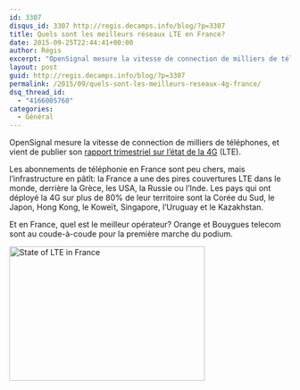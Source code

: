 ```yaml
---
id: 3307
disqus_id: 3307 http://regis.decamps.info/blog/?p=3307
title: Quels sont les meilleurs réseaux LTE en France?
date: 2015-09-25T22:44:41+00:00
author: Régis
excerpt: "OpenSignal mesure la vitesse de connection de milliers de téléphones. Quel est l'état de la téléphonie 4G en France par rapport aux autres pays du monde? Quels sont les meilleurs opérateurs français?"
layout: post
guid: http://regis.decamps.info/blog/?p=3307
permalink: /2015/09/quels-sont-les-meilleurs-reseaux-4g-france/
dsq_thread_id:
  - "4166005760"
categories:
  - Général
---
```

OpenSignal mesure la vitesse de connection de milliers de téléphones, et vient de publier son [rapport trimestriel sur l’état de la 4G](http://opensignal.com/reports/2015/09/state-of-lte-q3-2015/) (LTE).
  
<!--more-->


  
Les abonnements de téléphonie en France sont peu chers, mais l’infrastructure en pâtît: la France a une des pires couvertures LTE dans le monde, derrière la Grèce, les USA, la Russie ou l’Inde. Les pays qui ont déployé la 4G sur plus de 80% de leur territoire sont la Corée du Sud, le Japon, Hong Kong, le Koweït, Singapore, l’Uruguay et le Kazakhstan.

Et en France, quel est le meilleur opérateur? Orange et Bouygues telecom sont au coude-à-coude pour la première marche du podium.

[<img src="http://regis.decamps.info/blog/wp-content/uploads/2015/09/Screen-Shot-2015-09-25-at-22.27.50-350x241.png" alt="State of LTE in France" width="350" height="241" class="alignnone size-medium wp-image-3308" srcset="http://regis.decamps.info/blog/wp-content/uploads/2015/09/Screen-Shot-2015-09-25-at-22.27.50-350x241.png 350w, http://regis.decamps.info/blog/wp-content/uploads/2015/09/Screen-Shot-2015-09-25-at-22.27.50.png 997w" sizes="(max-width: 350px) 100vw, 350px" />](http://regis.decamps.info/blog/wp-content/uploads/2015/09/Screen-Shot-2015-09-25-at-22.27.50.png)
